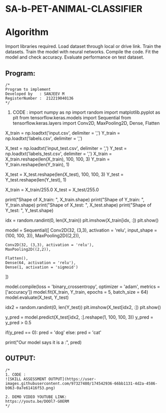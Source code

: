 # SA-b-PET-ANIMAL-CLASSIFIER

# Algorithm
Import libraries required.
Load dataset through local or drive link.
Train the datasets.
Train the model with neural networks.
Compile the code.
Fit the model and check accuracy.
Evaluate performance on test dataset.

## Program:
```
/*
Program to implement 
Developed by   : SANJEEV M
RegisterNumber :  212219040136
*/
```

1. CODE :
import numpy as np
import random
import matplotlib.pyplot as plt
from tensorflow.keras.models import Sequential
from tensorflow.keras.layers import Conv2D, MaxPooling2D, Dense, Flatten

X_train = np.loadtxt('input.csv', delimiter = ',')
Y_train = np.loadtxt('labels.csv', delimiter = ',')

X_test = np.loadtxt('input_test.csv', delimiter = ',')
Y_test = np.loadtxt('labels_test.csv', delimiter = ',')
X_train = X_train.reshape(len(X_train), 100, 100, 3)
Y_train = Y_train.reshape(len(Y_train), 1)

X_test = X_test.reshape(len(X_test), 100, 100, 3)
Y_test = Y_test.reshape(len(Y_test), 1)

X_train = X_train/255.0
X_test = X_test/255.0

print("Shape of X_train: ", X_train.shape)
print("Shape of Y_train: ", Y_train.shape)
print("Shape of X_test: ", X_test.shape)
print("Shape of Y_test: ", Y_test.shape)

idx = random.randint(0, len(X_train))
plt.imshow(X_train[idx, :])
plt.show()

model = Sequential([
    Conv2D(32, (3,3), activation = 'relu', input_shape = (100, 100, 3)),
    MaxPooling2D((2,2)),
    
    Conv2D(32, (3,3), activation = 'relu'),
    MaxPooling2D((2,2)),
    
    Flatten(),
    Dense(64, activation = 'relu'),
    Dense(1, activation = 'sigmoid')
])

model.compile(loss = 'binary_crossentropy', optimizer = 'adam', metrics = ['accuracy'])
model.fit(X_train, Y_train, epochs = 5, batch_size = 64)
model.evaluate(X_test, Y_test)

idx2 = random.randint(0, len(Y_test))
plt.imshow(X_test[idx2, :])
plt.show()

y_pred = model.predict(X_test[idx2, :].reshape(1, 100, 100, 3))
y_pred = y_pred > 0.5

if(y_pred == 0):
    pred = 'dog'
else:
    pred = 'cat'
    
print("Our model says it is a :", pred)

## OUTPUT:
```
/*
1. CODE :
![SKILL ASSESSMENT OUTPUT](https://user-images.githubusercontent.com/97327480/174542936-66bb1131-4d2a-4586-b963-0a7e61416f53.png)

2. DEMO VIDEO YOUTUBE LINK:
https://youtu.be/DOOl7-G0ERM
*/
```

